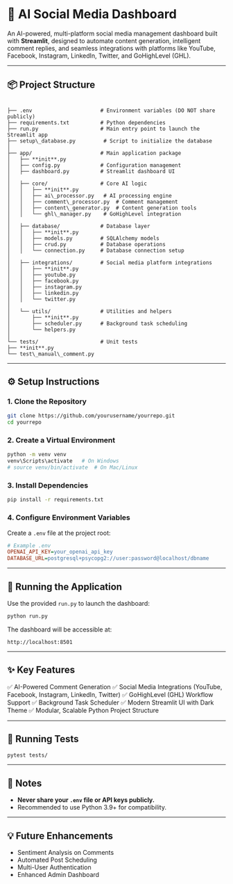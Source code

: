 # 🚀 AI Social Media Dashboard

An AI-powered, multi-platform social media management dashboard built with **Streamlit**, designed to automate content generation, intelligent comment replies, and seamless integrations with platforms like YouTube, Facebook, Instagram, LinkedIn, Twitter, and GoHighLevel (GHL).

---

## 📦 Project Structure

```

├── .env                      # Environment variables (DO NOT share publicly)
├── requirements.txt          # Python dependencies
├── run.py                    # Main entry point to launch the Streamlit app
├── setup\_database.py         # Script to initialize the database
│
├── app/                      # Main application package
│   ├── **init**.py
│   ├── config.py             # Configuration management
│   ├── dashboard.py          # Streamlit dashboard UI
│
│   ├── core/                 # Core AI logic
│   │   ├── **init**.py
│   │   ├── ai\_processor.py   # AI processing engine
│   │   ├── comment\_processor.py  # Comment management
│   │   ├── content\_generator.py  # Content generation tools
│   │   └── ghl\_manager.py    # GoHighLevel integration
│
│   ├── database/             # Database layer
│   │   ├── **init**.py
│   │   ├── models.py         # SQLAlchemy models
│   │   ├── crud.py           # Database operations
│   │   └── connection.py     # Database connection setup
│
│   ├── integrations/         # Social media platform integrations
│   │   ├── **init**.py
│   │   ├── youtube.py
│   │   ├── facebook.py
│   │   ├── instagram.py
│   │   ├── linkedin.py
│   │   └── twitter.py
│
│   └── utils/                # Utilities and helpers
│       ├── **init**.py
│       ├── scheduler.py      # Background task scheduling
│       └── helpers.py
│
└── tests/                    # Unit tests
├── **init**.py
└── test\_manual\_comment.py

````

---

## ⚙️ Setup Instructions

### 1. Clone the Repository

```bash
git clone https://github.com/yourusername/yourrepo.git
cd yourrepo
````

### 2. Create a Virtual Environment

```bash
python -m venv venv
venv\Scripts\activate   # On Windows
# source venv/bin/activate  # On Mac/Linux
```

### 3. Install Dependencies

```bash
pip install -r requirements.txt
```

### 4. Configure Environment Variables

Create a `.env` file at the project root:

```ini
# Example .env
OPENAI_API_KEY=your_openai_api_key
DATABASE_URL=postgresql+psycopg2://user:password@localhost/dbname
```

---

## 🚀 Running the Application

Use the provided `run.py` to launch the dashboard:

```bash
python run.py
```

The dashboard will be accessible at:

```
http://localhost:8501
```

---

## ✨ Key Features

✅ AI-Powered Comment Generation
✅ Social Media Integrations (YouTube, Facebook, Instagram, LinkedIn, Twitter)
✅ GoHighLevel (GHL) Workflow Support
✅ Background Task Scheduler
✅ Modern Streamlit UI with Dark Theme
✅ Modular, Scalable Python Project Structure

---

## 🧪 Running Tests

```bash
pytest tests/
```

---

## 📌 Notes

* **Never share your `.env` file or API keys publicly.**
* Recommended to use Python 3.9+ for compatibility.

---

## 💡 Future Enhancements

* Sentiment Analysis on Comments
* Automated Post Scheduling
* Multi-User Authentication
* Enhanced Admin Dashboard


 
 
